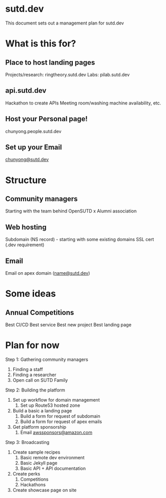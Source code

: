 # sutd.dev
This document sets out a management plan for sutd.dev

# What is this for?
## Place to host landing pages
Projects/research: ringtheory.sutd.dev
Labs: pilab.sutd.dev

## api.sutd.dev
Hackathon to create APIs
Meeting room/washing machine availability, etc.

## Host your Personal page! 
chunyong.people.sutd.dev

## Set up your Email
chunyong@sutd.dev


# Structure
## Community managers
Starting with the team behind OpenSUTD x Alumni association

## Web hosting
Subdomain (NS record) - starting with some existing domains 
SSL cert (.dev requirement)

## Email
Email on apex domain (name@sutd.dev)

# Some ideas
## Annual Competitions
Best CI/CD
Best service
Best new project
Best landing page


# Plan for now

Step 1: Gathering community managers

1. Finding a staff
2. Finding a researcher
3. Open call on SUTD Family 

Step 2: Building the platform

1. Set up workflow for domain management
    1. Set up Route53 hosted zone
2. Build a basic a landing page
    1. Build a form for request of subdomain
    2. Build a form for request of apex emails
3. Get platform sponsorship
    1. Email awssponsors@amazon.com

Step 3: Broadcasting

1. Create sample recipes
    1. Basic remote dev environment
    2. Basic Jekyll page
    3. Basic API + API documentation
2. Create perks
    1. Competitions
    2. Hackathons
3. Create showcase page on site

